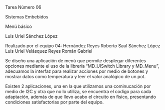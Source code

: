 Tarea Número 06

Sistemas Embebidos

Menú básico 

Luis Uriel Sánchez López

Realizado por el equipo 04: Hernández Reyes Roberto Saul Sánchez López Luis Uriel Velásquez Reyes Román Gabriel

Se diseño una aplicación de menú que permite desplegar diferentes opciones mediante el uso de la librería “MD_UISwitch Library y MD_Menu”, adecuamos la interfaz para realizar acciones por medio de botones y mostrar datos como temperatura y leer el valor analógico de un pot.

Existen 2 aplicaciones, una en la que utilizamos una cominucación por medio de I2C y otra que no lo utiliza, se encuentra el codigo para cada adaptación, además de que llevo acabo el circuito en fisico, presentando condiciones satisfactorias por parte del equipo.

